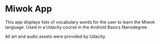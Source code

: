 Miwok App
===================================

This app displays lists of vocabulary words for the user to learn the Miwok language.
Used in a Udacity course in the Android Basics Nanodegree.

All art and audio assets were provided by Udacity.
